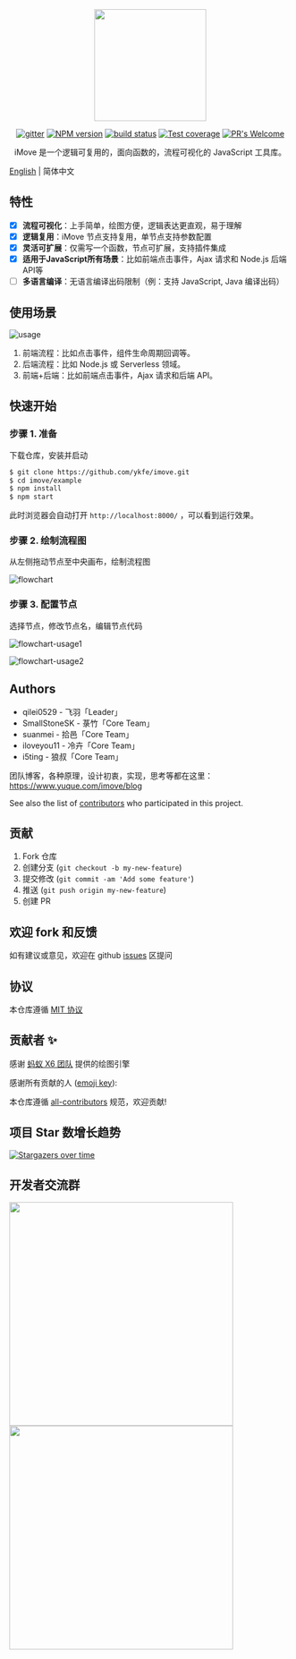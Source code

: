 <div align="center">
  <img src="https://ss1.bdstatic.com/70cFuXSh_Q1YnxGkpoWK1HF6hhy/it/u=3874775950,1064987171&fm=26&gp=0.jpg" width="200px">
  
  [![gitter][gitter-image]][gitter-url]
  [![NPM version][npm-image]][npm-url]
  [![build status][travis-image]][travis-url]
  [![Test coverage][coveralls-image]][coveralls-url]
  [![PR's Welcome][pr-welcoming-image]][pr-welcoming-url]

</div>

<p align="center">
  iMove 是一个逻辑可复用的，面向函数的，流程可视化的 JavaScript 工具库。
</p>

[English](./README.en-US.md) | 简体中文

## 特性

- [x] **流程可视化**：上手简单，绘图方便，逻辑表达更直观，易于理解
- [x] **逻辑复用**：iMove 节点支持复用，单节点支持参数配置
- [x] **灵活可扩展**：仅需写一个函数，节点可扩展，支持插件集成
- [x] **适用于JavaScript所有场景**：比如前端点击事件，Ajax 请求和 Node.js 后端 API等
- [ ] **多语言编译**：无语言编译出码限制（例：支持 JavaScript, Java 编译出码）

## 使用场景

![usage](https://img.alicdn.com/imgextra/i1/O1CN01kRXnfQ1LFhesOA6cn_!!6000000001270-2-tps-2212-1166.png)

1. 前端流程：比如点击事件，组件生命周期回调等。
1. 后端流程：比如 Node.js 或 Serverless 领域。
1. 前端+后端：比如前端点击事件，Ajax 请求和后端 API。

## 快速开始

### 步骤 1. 准备

下载仓库，安装并启动

```bash
$ git clone https://github.com/ykfe/imove.git
$ cd imove/example
$ npm install
$ npm start
```

<!-- markdown-link-check-disable -->
此时浏览器会自动打开 `http://localhost:8000/` ，可以看到运行效果。
<!-- markdown-link-check-enable -->

### 步骤 2. 绘制流程图

从左侧拖动节点至中央画布，绘制流程图

![flowchart](https://img.alicdn.com/tfs/TB1aoYe4pP7gK0jSZFjXXc5aXXa-3090-1806.jpg)

### 步骤 3. 配置节点

选择节点，修改节点名，编辑节点代码

![flowchart-usage1](https://img.alicdn.com/tfs/TB1z6DKoZieb18jSZFvXXaI3FXa-1924-1125.png)

![flowchart-usage2](https://img.alicdn.com/tfs/TB1lC26tTM11u4jSZPxXXahcXXa-1924-1125.png)

## Authors

* qilei0529 - 飞羽「Leader」
* SmallStoneSK - 菉竹「Core Team」
* suanmei - 拾邑「Core Team」
* iloveyou11 - 冷卉「Core Team」
* i5ting - 狼叔「Core Team」

团队博客，各种原理，设计初衷，实现，思考等都在这里： https://www.yuque.com/imove/blog

See also the list of [contributors](https://github.com/imgcook/imove/graphs/contributors) who participated in this project.

## 贡献

1. Fork 仓库
2. 创建分支 (`git checkout -b my-new-feature`)
3. 提交修改 (`git commit -am 'Add some feature'`)
4. 推送 (`git push origin my-new-feature`)
5. 创建 PR

## 欢迎 fork 和反馈

如有建议或意见，欢迎在 github [issues](https://github.com/imgcook/imove/issues) 区提问

## 协议

本仓库遵循 [MIT 协议](http://www.opensource.org/licenses/MIT)

## 贡献者 ✨

感谢 [蚂蚁 X6 团队](https://github.com/antvis/X6) 提供的绘图引擎

感谢所有贡献的人 ([emoji key](https://allcontributors.org/docs/en/emoji-key)):

<!-- ALL-CONTRIBUTORS-LIST:START - Do not remove or modify this section -->
<!-- prettier-ignore-start -->
<!-- markdownlint-disable -->
<!-- markdownlint-restore -->
<!-- prettier-ignore-end -->
<!-- ALL-CONTRIBUTORS-LIST:END -->

本仓库遵循 [all-contributors](https://github.com/all-contributors/all-contributors) 规范，欢迎贡献!

[npm-image]: https://img.shields.io/npm/v/@imove/core.svg?style=flat-square
[npm-url]: https://www.npmjs.com/package/@imove/core
[travis-image]: https://img.shields.io/travis/imgcook/imove/master.svg?style=flat-square
[travis-url]: https://travis-ci.org/imgcook/imove/
[coveralls-image]: https://img.shields.io/codecov/c/github/imgcook/imove.svg?style=flat-square
[coveralls-url]: https://codecov.io/github/imgcook/imove?branch=master
[backers-image]: https://opencollective.com/imgcook/imove/backers/badge.svg?style=flat-square
[sponsors-image]: https://opencollective.com/imgcook/imove/sponsors/badge.svg?style=flat-square
[gitter-image]: https://img.shields.io/gitter/room/i5ting/imove.svg?style=flat-square
[gitter-url]: https://gitter.im/i5ting/imove?utm_source=badge&utm_medium=badge&utm_campaign=pr-badge&utm_content=badge
[#imgcook/imove]: https://webchat.freenode.net/?channels=#imgcook/imove
[pr-welcoming-image]: https://img.shields.io/badge/PRs-welcome-brightgreen.svg?style=flat-square
[pr-welcoming-url]: https://github.com/imgcook/imove/pull/new

## 项目 Star 数增长趋势

[![Stargazers over time](https://starchart.cc/ykfe/imove.svg)](https://starchart.cc/ykfe/imove)

## 开发者交流群

<img src="https://img.alicdn.com/imgextra/i3/O1CN01bXX2E41LqLLM1BZGH_!!6000000001350-2-tps-859-1184.png" width='400px'>



<img src="https://img.alicdn.com/imgextra/i3/O1CN01VQYmog1xGZqf9hAad_!!6000000006416-2-tps-1146-1522.png" width='400px'>

